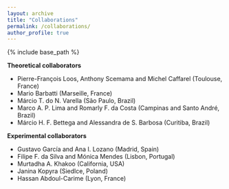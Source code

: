 ```yaml
---
layout: archive
title: "Collaborations"
permalink: /collaborations/
author_profile: true
---
```


{% include base_path %}

**Theoretical collaborators**

* Pierre-François Loos, Anthony Scemama and Michel Caffarel (Toulouse, France)
* Mario Barbatti (Marseille, France)
* Márcio T. do N. Varella (São Paulo, Brazil)
* Marco A. P. Lima and Romarly F. da Costa (Campinas and Santo André, Brazil)
* Márcio H. F. Bettega and Alessandra de S. Barbosa (Curitiba, Brazil)

**Experimental collaborators**

* Gustavo García and Ana I. Lozano (Madrid, Spain)
* Filipe F. da Silva and Mónica Mendes (Lisbon, Portugal)
* Murtadha A. Khakoo (California, USA)
* Janina Kopyra (Siedlce, Poland)
* Hassan Abdoul-Carime (Lyon, France)

